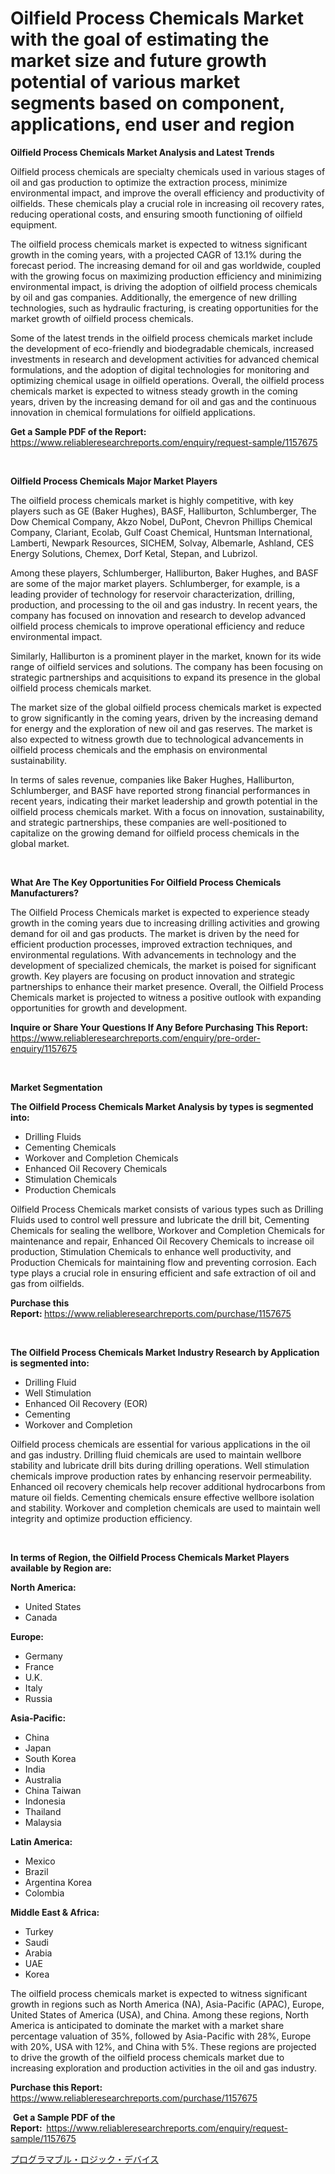 <p><h1>Oilfield Process Chemicals Market with the goal of estimating the market size and future growth potential of various market segments based on component, applications, end user and region</h1></p><p><strong>Oilfield Process Chemicals Market Analysis and Latest Trends</strong></p>
<p><p>Oilfield process chemicals are specialty chemicals used in various stages of oil and gas production to optimize the extraction process, minimize environmental impact, and improve the overall efficiency and productivity of oilfields. These chemicals play a crucial role in increasing oil recovery rates, reducing operational costs, and ensuring smooth functioning of oilfield equipment.</p><p>The oilfield process chemicals market is expected to witness significant growth in the coming years, with a projected CAGR of 13.1% during the forecast period. The increasing demand for oil and gas worldwide, coupled with the growing focus on maximizing production efficiency and minimizing environmental impact, is driving the adoption of oilfield process chemicals by oil and gas companies. Additionally, the emergence of new drilling technologies, such as hydraulic fracturing, is creating opportunities for the market growth of oilfield process chemicals.</p><p>Some of the latest trends in the oilfield process chemicals market include the development of eco-friendly and biodegradable chemicals, increased investments in research and development activities for advanced chemical formulations, and the adoption of digital technologies for monitoring and optimizing chemical usage in oilfield operations. Overall, the oilfield process chemicals market is expected to witness steady growth in the coming years, driven by the increasing demand for oil and gas and the continuous innovation in chemical formulations for oilfield applications.</p></p>
<p><strong>Get a Sample PDF of the Report:&nbsp;</strong> <a href="https://www.reliableresearchreports.com/enquiry/request-sample/1157675">https://www.reliableresearchreports.com/enquiry/request-sample/1157675</a></p>
<p>&nbsp;</p>
<p><strong>Oilfield Process Chemicals Major Market Players</strong></p>
<p><p>The oilfield process chemicals market is highly competitive, with key players such as GE (Baker Hughes), BASF, Halliburton, Schlumberger, The Dow Chemical Company, Akzo Nobel, DuPont, Chevron Phillips Chemical Company, Clariant, Ecolab, Gulf Coast Chemical, Huntsman International, Lamberti, Newpark Resources, SICHEM, Solvay, Albemarle, Ashland, CES Energy Solutions, Chemex, Dorf Ketal, Stepan, and Lubrizol.</p><p>Among these players, Schlumberger, Halliburton, Baker Hughes, and BASF are some of the major market players. Schlumberger, for example, is a leading provider of technology for reservoir characterization, drilling, production, and processing to the oil and gas industry. In recent years, the company has focused on innovation and research to develop advanced oilfield process chemicals to improve operational efficiency and reduce environmental impact.</p><p>Similarly, Halliburton is a prominent player in the market, known for its wide range of oilfield services and solutions. The company has been focusing on strategic partnerships and acquisitions to expand its presence in the global oilfield process chemicals market.</p><p>The market size of the global oilfield process chemicals market is expected to grow significantly in the coming years, driven by the increasing demand for energy and the exploration of new oil and gas reserves. The market is also expected to witness growth due to technological advancements in oilfield process chemicals and the emphasis on environmental sustainability.</p><p>In terms of sales revenue, companies like Baker Hughes, Halliburton, Schlumberger, and BASF have reported strong financial performances in recent years, indicating their market leadership and growth potential in the oilfield process chemicals market. With a focus on innovation, sustainability, and strategic partnerships, these companies are well-positioned to capitalize on the growing demand for oilfield process chemicals in the global market.</p></p>
<p>&nbsp;</p>
<p><strong>What Are The Key Opportunities For Oilfield Process Chemicals Manufacturers?</strong></p>
<p><p>The Oilfield Process Chemicals market is expected to experience steady growth in the coming years due to increasing drilling activities and growing demand for oil and gas products. The market is driven by the need for efficient production processes, improved extraction techniques, and environmental regulations. With advancements in technology and the development of specialized chemicals, the market is poised for significant growth. Key players are focusing on product innovation and strategic partnerships to enhance their market presence. Overall, the Oilfield Process Chemicals market is projected to witness a positive outlook with expanding opportunities for growth and development.</p></p>
<p><strong>Inquire or Share Your Questions If Any Before Purchasing This Report:</strong> <a href="https://www.reliableresearchreports.com/enquiry/pre-order-enquiry/1157675">https://www.reliableresearchreports.com/enquiry/pre-order-enquiry/1157675</a></p>
<p>&nbsp;</p>
<p><strong>Market Segmentation</strong></p>
<p><strong>The Oilfield Process Chemicals Market Analysis by types is segmented into:</strong></p>
<p><ul><li>Drilling Fluids</li><li>Cementing Chemicals</li><li>Workover and Completion Chemicals</li><li>Enhanced Oil Recovery Chemicals</li><li>Stimulation Chemicals</li><li>Production Chemicals</li></ul></p>
<p><p>Oilfield Process Chemicals market consists of various types such as Drilling Fluids used to control well pressure and lubricate the drill bit, Cementing Chemicals for sealing the wellbore, Workover and Completion Chemicals for maintenance and repair, Enhanced Oil Recovery Chemicals to increase oil production, Stimulation Chemicals to enhance well productivity, and Production Chemicals for maintaining flow and preventing corrosion. Each type plays a crucial role in ensuring efficient and safe extraction of oil and gas from oilfields.</p></p>
<p><strong>Purchase this Report:&nbsp;</strong><a href="https://www.reliableresearchreports.com/purchase/1157675">https://www.reliableresearchreports.com/purchase/1157675</a></p>
<p>&nbsp;</p>
<p><strong>The Oilfield Process Chemicals Market Industry Research by Application is segmented into:</strong></p>
<p><ul><li>Drilling Fluid</li><li>Well Stimulation</li><li>Enhanced Oil Recovery (EOR)</li><li>Cementing</li><li>Workover and Completion</li></ul></p>
<p><p>Oilfield process chemicals are essential for various applications in the oil and gas industry. Drilling fluid chemicals are used to maintain wellbore stability and lubricate drill bits during drilling operations. Well stimulation chemicals improve production rates by enhancing reservoir permeability. Enhanced oil recovery chemicals help recover additional hydrocarbons from mature oil fields. Cementing chemicals ensure effective wellbore isolation and stability. Workover and completion chemicals are used to maintain well integrity and optimize production efficiency.</p></p>
<p>&nbsp;</p>
<p><strong>In terms of Region, the Oilfield Process Chemicals Market Players available by Region are:</strong></p>
<p>
    <p> <strong> North America: </strong>
        <ul>
            <li>United States</li>
            <li>Canada</li>
        </ul>
        </p> 
    <p> <strong> Europe: </strong>
        <ul>
            <li>Germany</li>
            <li>France</li>
            <li>U.K.</li>
            <li>Italy</li>
            <li>Russia</li>
        </ul>
        </p> 
    <p> <strong> Asia-Pacific: </strong>
        <ul>
            <li>China</li>
            <li>Japan</li>
            <li>South Korea</li>
            <li>India</li>
            <li>Australia</li>
            <li>China Taiwan</li>
            <li>Indonesia</li>
            <li>Thailand</li>
            <li>Malaysia</li>
        </ul>
        </p> 
    <p> <strong> Latin America: </strong>
        <ul>
            <li>Mexico</li>
            <li>Brazil</li>
            <li>Argentina Korea</li>
            <li>Colombia</li>
        </ul>
        </p> 
    <p> <strong> Middle East & Africa: </strong>
        <ul>
            <li>Turkey</li>
            <li>Saudi</li>
            <li>Arabia</li>
            <li>UAE</li>
            <li>Korea</li>
        </ul>
    </p>
    </p>
<p><p>The oilfield process chemicals market is expected to witness significant growth in regions such as North America (NA), Asia-Pacific (APAC), Europe, United States of America (USA), and China. Among these regions, North America is anticipated to dominate the market with a market share percentage valuation of 35%, followed by Asia-Pacific with 28%, Europe with 20%, USA with 12%, and China with 5%. These regions are projected to drive the growth of the oilfield process chemicals market due to increasing exploration and production activities in the oil and gas industry.</p></p>
<p><strong>Purchase this Report: </strong><a href="https://www.reliableresearchreports.com/purchase/1157675">https://www.reliableresearchreports.com/purchase/1157675</a></p>
<p>&nbsp;<strong>Get a Sample PDF of the Report:&nbsp;&nbsp;</strong><a href="https://www.reliableresearchreports.com/enquiry/request-sample/1157675">https://www.reliableresearchreports.com/enquiry/request-sample/1157675</a></p>
<p><strong></strong></p>
<p><p><a href="https://github.com/oafhukehf4709715/Market-Research-Report-List-1/blob/main/7721114194532.md">プログラマブル・ロジック・デバイス</a></p></p>